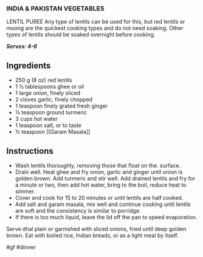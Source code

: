 ### INDIA & PAKISTAN VEGETABLES

LENTIL PUREE 
Any type of lentils can be used for this, but red lentils or moong are the quickest cooking types and do not need soaking. Other types of lentils should be soaked overnight before cooking.

***Serves: 4-6*** 
## Ingredients
- 250 g (8 oz) red lentils
- 1 ½ tablespoons ghee or oil
- 1 large onion, finely sliced
- 2 cloves garlic, finely chopped
- 1 teaspoon finely grated fresh ginger
- ½ teaspoon ground turmeric
- 3 cups hot water
- 1 teaspoon salt, or to taste
- ½ teaspoon [[Garam Masala]]


## Instructions
- Wash lentils thoroughly, removing those that float on the. surface. 
- Drain well. Heat ghee and fry onion, garlic and ginger until onion is golden brown. Add turmeric and stir well. Add drained lentils and fry for a minute or two, then add hot water, bring to the boil, reduce heat to simmer. 
- Cover and cook for 15 to 20 minutes or until lentils are half cooked. 
- Add salt and garam masala, mix well and continue cooking until lentils are soft and the consistency is similar to porridge. 
- If there is too much liquid, leave the lid off the pan to speed evaporation. 
 
Serve dhal plain or garnished with sliced onions, fried until deep golden brown. Eat with boiled rice, Indian breads, or as a light meal by itself.

#gf #dinner 